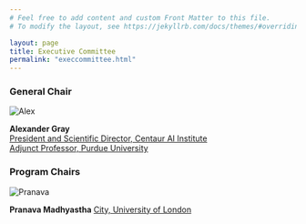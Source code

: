 ```yaml
---
# Feel free to add content and custom Front Matter to this file.
# To modify the layout, see https://jekyllrb.com/docs/themes/#overriding-theme-defaults

layout: page
title: Executive Committee
permalink: "execcommittee.html"
---
```

### General Chair
![Alex](https://cs.uchicago.edu/wp-content/uploads/2019/10/gray_alex_0319_033-panel_cut_lower-250x250.jpg)

**Alexander Gray**  
[President and Scientific Director, Centaur AI Institute](https://centaurinstitute.org)  
[Adjunct Professor, Purdue University](https://www.linkedin.com/in/alexander-gray-b554b64)


### Program Chairs
![Pranava](https://pmadhyastha.github.io/images/pranava.jpg)

**Pranava Madhyastha** 
[City, University of London](https://www.turing.ac.uk/people/pranava-madhyastha)

